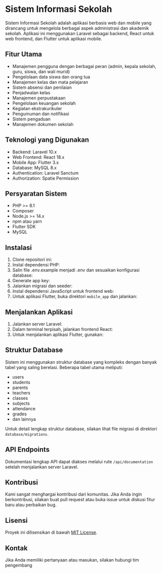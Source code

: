 # Sistem Informasi Sekolah

Sistem Informasi Sekolah adalah aplikasi berbasis web dan mobile yang dirancang untuk mengelola berbagai aspek administrasi dan akademik sekolah. Aplikasi ini menggunakan Laravel sebagai backend, React untuk web frontend, dan Flutter untuk aplikasi mobile.

## Fitur Utama

- Manajemen pengguna dengan berbagai peran (admin, kepala sekolah, guru, siswa, dan wali murid)
- Pengelolaan data siswa dan orang tua
- Manajemen kelas dan mata pelajaran
- Sistem absensi dan penilaian
- Penjadwalan kelas
- Manajemen perpustakaan
- Pengelolaan keuangan sekolah
- Kegiatan ekstrakurikuler
- Pengumuman dan notifikasi
- Sistem pengaduan
- Manajemen dokumen sekolah

## Teknologi yang Digunakan

- Backend: Laravel 10.x
- Web Frontend: React 18.x
- Mobile App: Flutter 3.x
- Database: MySQL 8.x
- Authentication: Laravel Sanctum
- Authorization: Spatie Permission

## Persyaratan Sistem

- PHP >= 8.1
- Composer
- Node.js >= 14.x
- npm atau yarn
- Flutter SDK
- MySQL

## Instalasi

1. Clone repositori ini:
2. Instal dependensi PHP:
3. Salin file .env.example menjadi .env dan sesuaikan konfigurasi database:
4. Generate app key:
5. Jalankan migrasi dan seeder:
6. Instal dependensi JavaScript untuk frontend web:
7. Untuk aplikasi Flutter, buka direktori `mobile_app` dan jalankan:

## Menjalankan Aplikasi

1. Jalankan server Laravel:
2. Dalam terminal terpisah, jalankan frontend React:
3. Untuk menjalankan aplikasi Flutter, gunakan:

## Struktur Database

Sistem ini menggunakan struktur database yang kompleks dengan banyak tabel yang saling berelasi. Beberapa tabel utama meliputi:

- users
- students
- parents
- teachers
- classes
- subjects
- attendance
- grades
- dan lainnya

Untuk detail lengkap struktur database, silakan lihat file migrasi di direktori `database/migrations`.

## API Endpoints

Dokumentasi lengkap API dapat diakses melalui rute `/api/documentation` setelah menjalankan server Laravel.

## Kontribusi

Kami sangat menghargai kontribusi dari komunitas. Jika Anda ingin berkontribusi, silakan buat pull request atau buka issue untuk diskusi fitur baru atau perbaikan bug.

## Lisensi

Proyek ini dilisensikan di bawah [MIT License](LICENSE).

## Kontak

Jika Anda memiliki pertanyaan atau masukan, silakan hubungi tim pengembang
